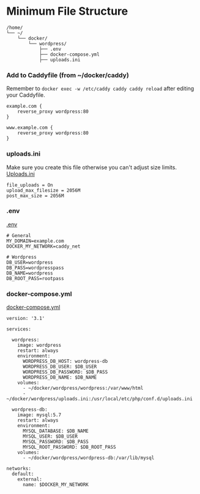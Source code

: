 # Minimum File Structure
```
/home/
└── ~/
    └── docker/
        └── wordpress/
            ├── .env
            ├── docker-compose.yml
            ├── uploads.ini
```

### Add to Caddyfile (from ~/docker/caddy)
Remember to `docker exec -w /etc/caddy caddy caddy reload` after editing your Caddyfile.
```
example.com {
	reverse_proxy wordpress:80
}

www.example.com {
	reverse_proxy wordpress:80
}
```


### uploads.ini

Make sure you create this file otherwise you can't adjust size limits. [Uploads.ini](https://github.com/StarWhiz/docker_deployment_notes/blob/master/wordpress/uploads.ini)
```
file_uploads = On
upload_max_filesize = 2056M
post_max_size = 2056M
```

### .env
[.env](https://github.com/StarWhiz/docker_deployment_notes/blob/master/wordpress/.env)
```
# General
MY_DOMAIN=example.com
DOCKER_MY_NETWORK=caddy_net

# Wordpress
DB_USER=wordpress
DB_PASS=wordpresspass
DB_NAME=wordpress
DB_ROOT_PASS=rootpass
```

### docker-compose.yml
[docker-compose.yml](https://github.com/StarWhiz/docker_deployment_notes/blob/master/wordpress/docker-compose.yml)
```
version: '3.1'

services:

  wordpress:
    image: wordpress
    restart: always
    environment:
      WORDPRESS_DB_HOST: wordpress-db
      WORDPRESS_DB_USER: $DB_USER
      WORDPRESS_DB_PASSWORD: $DB_PASS
      WORDPRESS_DB_NAME: $DB_NAME
    volumes:
      - ~/docker/wordpress/wordpress:/var/www/html
      - ~/docker/wordpress/uploads.ini:/usr/local/etc/php/conf.d/uploads.ini

  wordpress-db:
    image: mysql:5.7
    restart: always
    environment:
      MYSQL_DATABASE: $DB_NAME
      MYSQL_USER: $DB_USER
      MYSQL_PASSWORD: $DB_PASS
      MYSQL_ROOT_PASSWORD: $DB_ROOT_PASS
    volumes:
      - ~/docker/wordpress/wordpress-db:/var/lib/mysql

networks:
  default:
    external:
      name: $DOCKER_MY_NETWORK
```
